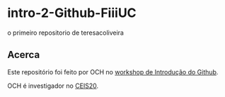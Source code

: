 # intro-2-Github-FiiiUC
o primeiro repositorio de teresacoliveira

## Acerca
Este repositório foi feito por OCH no [workshop de Introdução do Github](https://iimpact.uc.pt/).

OCH é investigador no [CEIS20](https://ceis20.uc.pt).
